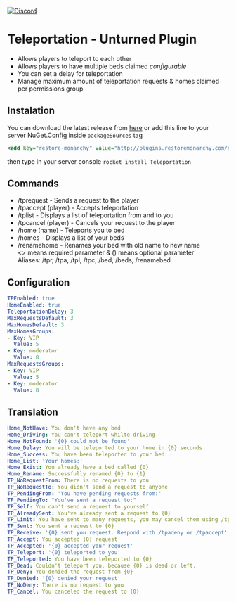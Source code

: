 [![Discord](https://discordapp.com/api/guilds/520355060312440853/widget.png)](https://discord.gg/yBztk3w)
# Teleportation - Unturned Plugin
* Allows players to teleport to each other
* Allows players to have multiple beds claimed *configurable*
* You can set a delay for teleportation
* Manage maximum amount of teleportation requests & homes claimed per permissions group

## Instalation
You can download the latest release from [here](https://github.com/RestoreMonarchy/Teleportation/releases) or add this line to your server NuGet.Config inside `packageSources` tag  
```xml
<add key="restore-monarchy" value="http://plugins.restoremonarchy.com/nuget" protocolVersion="2" />
```
then type in your server console `rocket install Teleportation`

## Commands
* /tprequest <player> - Sends a request to the player
* /tpaccept (player) - Accepts teleportation
* /tplist - Displays a list of teleportation from and to you
* /tpcancel (player) - Cancels your request to the player
* /home (name) - Teleports you to bed
* /homes - Displays a list of your beds
* /renamehome <oldName> <newName> - Renames your bed with old name to new name <br />
<> means required parameter & () means optional parameter  
Aliases: /tpr, /tpa, /tpl, /tpc, /bed, /beds, /renamebed

## Configuration
```yml
TPEnabled: true
HomeEnabled: true
TeleportationDelay: 3
MaxRequestsDefault: 3
MaxHomesDefault: 3
MaxHomesGroups:
- Key: VIP
  Value: 5
- Key: moderator
  Value: 8
MaxRequestsGroups:
- Key: VIP
  Value: 5
- Key: moderator
  Value: 8
```
## Translation
```yml
Home_NotHave: You don't have any bed
Home_Driving: You can't teleport whilte driving
Home_NotFound: '{0} could not be found'
Home_Delay: You will be teleported to your home in {0} seconds
Home_Success: You have been teleported to your bed
Home_List: 'Your homes:'
Home_Exist: You already have a bed called {0}
Home_Rename: Successfully renamed {0} to {1}
TP_NoRequestFrom: There is no requests to you
TP_NoRequestTo: You didn't send a request to anyone
TP_PendingFrom: 'You have pending requests from:'
TP_PendingTo: "You've sent a request to:"
TP_Self: You can't send a request to yourself
TP_AlreadySent: You've already sent a request to {0}
TP_Limit: You have sent to many requests, you may cancel them using /tpcancel
TP_Sent: You sent a request to {0}
TP_Receive: '{0} sent you request. Respond with /tpadeny or /tpaccept'
TP_Accept: You accepted {0} request
TP_Accepted: '{0} accepted your request'
TP_Teleport: '{0} teleported to you'
TP_Teleported: You have been teleported to {0}
TP_Dead: Couldn't teleport you, because {0} is dead or left.
TP_Deny: You denied the request from {0}
TP_Denied: '{0} denied your request'
TP_NoDeny: There is no request to you
TP_Cancel: You canceled the request to {0}
```
